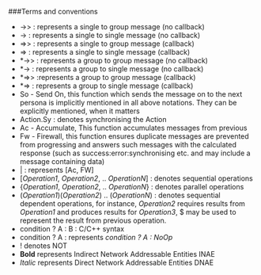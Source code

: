 ###Terms and conventions

* ->> : represents a single to group message (no callback)
* -> : represents a single to single message (no callback)
* =>> : represents a single to group message (callback)
* => : represents a single to single message (callback)
* *->> : represents a group to group message (no callback)
* *-> : represents a group to single message (no callback)
* *=>> :represents a group to group message (callback)
* *=> : represents a group to single message (callback)
* So - Send On, this function which sends the message on to the next persona is implicitly mentioned in all above notations. They can be explicitly mentioned, when it matters
* Action.Sy : denotes synchronising the Action
* Ac - Accumulate, This function accumulates messages from previous 
* Fw - Firewall, this function ensures duplicate messages are prevented from progressing and answers such messages with the calculated response (such as success:error:synchronising etc. and may include a message containing data)
* | : represents [Ac, FW]
* [*Operation1*, *Operation2*, .. *OperationN*] : denotes sequential operations
* {*Operation1*, *Operation2*, .. *OperationN*} : denotes parallel operations
* (*Operation1*)(*Operation2*) .. (*OperationN*) : denotes sequential dependent operations, for instance, *Operation2* requires results from *Operation1* and produces results for *Operation3*, $ may be used to represent the result from previous operation.
* condition ? A : B : C/C++ syntax
* condition ? A : represents _condition ? A : NoOp_
* ! denotes NOT
* __Bold__ represents Indirect Network Addressable Entities INAE
* _Italic_ represents Direct Network Addressable Entities DNAE
